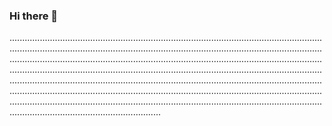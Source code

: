 ### Hi there 👋

................................................................................................................................................................................................................................................................................................................................................................................................................................................................................................................................................................................................................................................................................................................................................................................................................................................................................................................................................................